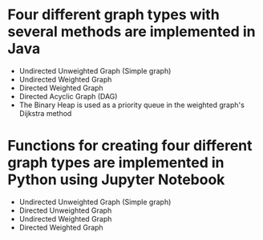 # Four different graph types with several methods are implemented in Java
 - Undirected Unweighted Graph (Simple graph)
 - Undirected Weighted Graph
 - Directed Weighted Graph
 - Directed Acyclic Graph (DAG)
 - The Binary Heap is used as a priority queue in the weighted graph's Dijkstra method

 # Functions for creating four different graph types are implemented in Python using Jupyter Notebook
 - Undirected Unweighted Graph (Simple graph)
 - Directed Unweighted Graph
 - Undirected Weighted Graph
 - Directed Weighted Graph
